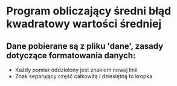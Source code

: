 # Program obliczający średni błąd kwadratowy wartości średniej
## Dane pobierane są z pliku 'dane', zasady dotyczące formatowania danych:
- Każdy pomiar oddzielony jest znakiem nowej linii
- Znak separujący część całkowitą i dziesiętną to kropka
